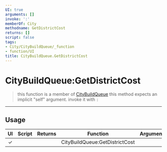 ```yaml
---
UI: true
arguments: []
invoke: ':'
memberOf: City
methodname: GetDistrictCost
returns: []
script: false
tags:
- City/CityBuildQueue/_function
- function/UI
title: CityBuildQueue.GetDistrictCost
---
```

# CityBuildQueue:GetDistrictCost
> this function is a member of [CityBuildQueue](civ-6/lua/CityBuildQueue.md)
> this method expects an implicit "self" argument. invoke it with `:`
-----
## Usage
|  UI | Script | Returns | Function | Arguments |
|:---:|:------:|-------:|:--------:|:---------|
|✓| ||CityBuildQueue:GetDistrictCost||
